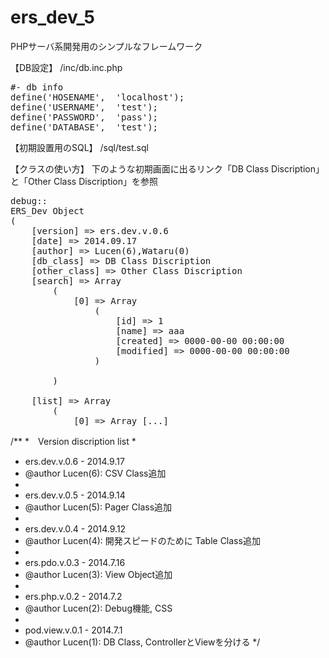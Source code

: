 ers_dev_5
=========

PHPサーバ系開発用のシンプルなフレームワーク

【DB設定】
/inc/db.inc.php
<pre>
#- db info
define('HOSENAME',	'localhost');
define('USERNAME',	'test');
define('PASSWORD',	'pass');
define('DATABASE',	'test');
</pre>

【初期設置用のSQL】
/sql/test.sql

【クラスの使い方】
下のような初期画面に出るリンク「DB Class Discription」と「Other Class Discription」を参照
<pre>
debug::
ERS_Dev Object
(
    [version] => ers.dev.v.0.6
    [date] => 2014.09.17
    [author] => Lucen(6),Wataru(0)
    [db_class] => DB Class Discription
    [other_class] => Other Class Discription
    [search] => Array
        (
            [0] => Array
                (
                    [id] => 1
                    [name] => aaa
                    [created] => 0000-00-00 00:00:00
                    [modified] => 0000-00-00 00:00:00
                )

        )

    [list] => Array
        (
            [0] => Array [...]
</pre>

/**
 *　Version discription list
 *
 * ers.dev.v.0.6 - 2014.9.17
 * @author Lucen(6): CSV Class追加
 *
 * ers.dev.v.0.5 - 2014.9.14
 * @author Lucen(5): Pager Class追加
 *
 * ers.dev.v.0.4 - 2014.9.12
 * @author Lucen(4): 開発スピードのために Table Class追加
 *
 * ers.pdo.v.0.3 - 2014.7.16
 * @author Lucen(3): View Object追加
 *
 * ers.php.v.0.2 - 2014.7.2
 * @author Lucen(2): Debug機能, CSS
 *
 * pod.view.v.0.1 - 2014.7.1 
 * @author Lucen(1): DB Class, ControllerとViewを分ける
 */

